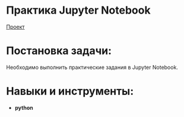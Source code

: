 # Практика Jupyter Notebook  
[Проект](Яндекс.Практикум%20Jupyter%20Notebook%20тетрадка%20в%20ячейку.ipynb)  
# Постановка задачи:    
Необходимо выполнить практические задания в Jupyter Notebook.
# Навыки и инструменты:  
* **python**
